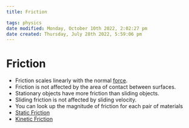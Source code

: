 ```yaml
---
title: Friction

tags: physics
date modified: Monday, October 10th 2022, 2:02:27 pm
date created: Thursday, July 28th 2022, 5:59:06 pm
---
```


# Friction
- Friction scales linearly with the normal [force](Force.md).
- Friction is not affected by the area of contact between surfaces.
- Stationary objects have more friction than sliding objects.
- Sliding friction is not affected by sliding velocity.
- You can look up the magnitude of friction for each pair of materials
- [Static Friction](Static%20Friction.md)
- [Kinetic Friction](Kinetic%20Friction.md)



